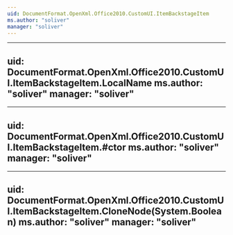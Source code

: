```yaml
---
uid: DocumentFormat.OpenXml.Office2010.CustomUI.ItemBackstageItem
ms.author: "soliver"
manager: "soliver"
---
```


---
uid: DocumentFormat.OpenXml.Office2010.CustomUI.ItemBackstageItem.LocalName
ms.author: "soliver"
manager: "soliver"
---

---
uid: DocumentFormat.OpenXml.Office2010.CustomUI.ItemBackstageItem.#ctor
ms.author: "soliver"
manager: "soliver"
---

---
uid: DocumentFormat.OpenXml.Office2010.CustomUI.ItemBackstageItem.CloneNode(System.Boolean)
ms.author: "soliver"
manager: "soliver"
---
